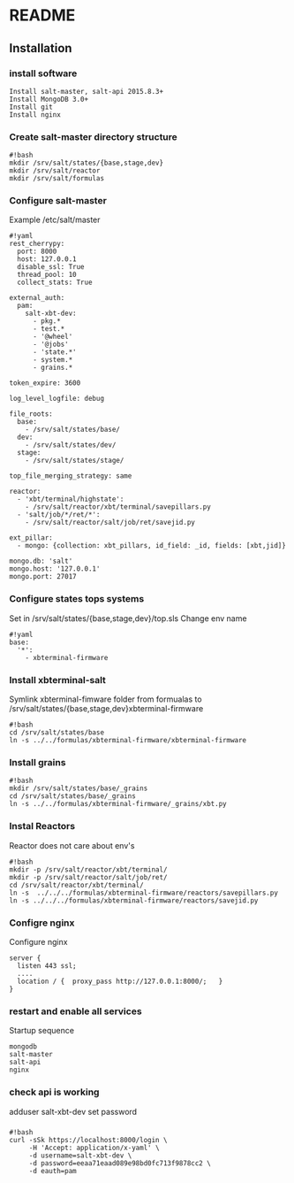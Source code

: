 # README #


## Installation ##

### install software ###
```
Install salt-master, salt-api 2015.8.3+
Install MongoDB 3.0+
Install git
Install nginx
```

### Create salt-master directory structure ###
```
#!bash
mkdir /srv/salt/states/{base,stage,dev}
mkdir /srv/salt/reactor
mkdir /srv/salt/formulas
```

### Configure salt-master ###
Example /etc/salt/master
```
#!yaml
rest_cherrypy:
  port: 8000
  host: 127.0.0.1
  disable_ssl: True
  thread_pool: 10
  collect_stats: True

external_auth:
  pam:
    salt-xbt-dev:
      - pkg.*
      - test.*
      - '@wheel'
      - '@jobs'
      - 'state.*'
      - system.*
      - grains.*

token_expire: 3600

log_level_logfile: debug

file_roots:
  base:
    - /srv/salt/states/base/
  dev:
    - /srv/salt/states/dev/
  stage:
    - /srv/salt/states/stage/

top_file_merging_strategy: same

reactor:
  - 'xbt/terminal/highstate':
    - /srv/salt/reactor/xbt/terminal/savepillars.py
  - 'salt/job/*/ret/*':
    - /srv/salt/reactor/salt/job/ret/savejid.py

ext_pillar:
  - mongo: {collection: xbt_pillars, id_field: _id, fields: [xbt,jid]}

mongo.db: 'salt'
mongo.host: '127.0.0.1'
mongo.port: 27017
```

### Configure states tops systems ##

Set in /srv/salt/states/{base,stage,dev}/top.sls
Change env name

```
#!yaml
base:
  '*':
    - xbterminal-firmware
```

### Install  xbterminal-salt ###
Symlink xbterminal-fimware folder from formualas to  /srv/salt/states/{base,stage,dev}xbterminal-firmware

```
#!bash
cd /srv/salt/states/base
ln -s ../../formulas/xbterminal-firmware/xbterminal-firmware
```

### Install grains ###

```
#!bash
mkdir /srv/salt/states/base/_grains
cd /srv/salt/states/base/_grains
ln -s ../../formulas/xbterminal-firmware/_grains/xbt.py
```

### Instal Reactors ###
Reactor does not care about env's

```
#!bash
mkdir -p /srv/salt/reactor/xbt/terminal/
mkdir -p /srv/salt/reactor/salt/job/ret/
cd /srv/salt/reactor/xbt/terminal/
ln -s  ../../../formulas/xbterminal-firmware/reactors/savepillars.py 
ln -s ../../../formulas/xbterminal-firmware/reactors/savejid.py
```

### Configre nginx ###

Configure nginx
```
server {
  listen 443 ssl;
  ....
  location / { 	proxy_pass http://127.0.0.1:8000/;   }
}
```

### restart and enable all services ###

Startup sequence
```
mongodb
salt-master
salt-api
nginx
```


### check  api is working ###
adduser salt-xbt-dev
set password

### ###
```
#!bash
curl -sSk https://localhost:8000/login \
     -H 'Accept: application/x-yaml' \
     -d username=salt-xbt-dev \
     -d password=eeaa71eaad089e98bd0fc713f9878cc2 \
     -d eauth=pam
```
